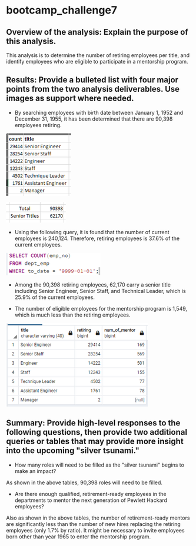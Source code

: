 # bootcamp_challenge7
## Overview of the analysis: Explain the purpose of this analysis.
This analysis is to determine the number of retiring employees per title, and identify employees who are eligible to participate in a mentorship program. 
## Results: Provide a bulleted list with four major points from the two analysis deliverables. Use images as support where needed.


- By searching employees with birth date between January 1, 1952 and December 31, 1955, it has been determined that there are 90,398 employees retiring.

![Number of Retiring Employees Grouped by Titles](Data/retiring_titles.PNG)

![Number of Retiring Employees Grouped by Titles](Data/retiring_senior_titles.PNG)

- Using the following query, it is found that the number of current employees is 240,124. Therefore, retiring employees is 37.6% of the current employees.

![Query for the Number of Current Employees](Data/query_for_num_of_current_employees.PNG)

- Among the 90,398 retiring employees, 62,170 carry a senior title including Senior Engineer, Senior Staff, and Technical Leader, which is 25.9% of the current employees.

- The number of eligible employees for the mentorship program is 1,549, which is much less than the retiring employees.

![Number of Mentors VS Mentees Grouped by Titles](Data/mentor_vs_mentee.PNG)

## Summary: Provide high-level responses to the following questions, then provide two additional queries or tables that may provide more insight into the upcoming "silver tsunami."
- How many roles will need to be filled as the "silver tsunami" begins to make an impact? 

As shown in the above tables, 90,398 roles will need to be filled.

- Are there enough qualified, retirement-ready employees in the 
departments to mentor the next generation of Pewlett Hackard employees?

Also as shown in the above tables, the number of retirement-ready mentors are significantly less than the number of new hires replacing the retiring employees (only 1.7% by ratio). It might be necessary to invite employees born other than year 1965 to enter the mentorship program.

